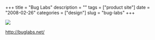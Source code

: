 +++
title = "Bug Labs"
description = ""
tags = ["product site"]
date = "2008-02-26"
categories = ["design"]
slug = "bug-labs"
+++


 

  <div id="screens-thumbs" class="clearfix">
    <div class="txt-center" id="design-submission"><a href="http://buglabs.net/"><img id='bluga-thumbnail-891' class='bluga-thumbnail large' src='http://media.konigi.com/bluga/
wt47f2791f69cb3_0.jpg'/></a></div>  
  </div>   
<p><a href="http://buglabs.net/">http://buglabs.net/</a></p>




